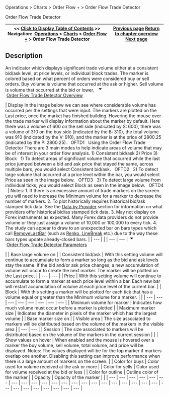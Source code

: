 ﻿
Operations > Charts > Order Flow + > Order Flow Trade Detector

Order Flow Trade Detector

| << [Click to Display Table of Contents](order_flow_trade_detector.md) >> **Navigation:**     [Operations](operations-1.md) > [Charts](charts-1.md) > [Order Flow +](order_flow_plus-1.md) > Order Flow Trade Detector | [Previous page](order_flow_volume_profile-1.md) [Return to chapter overview](order_flow_plus-1.md) [Next page](order_flow_market_depth_map-1.md) |
| --- | --- |
## Description
An indicator which displays significant trade volume either at a consistent bid/ask level, at price levels, or individual block trades. The marker is colored based on what percent of orders were considered buy or sell orders. Buy volume is volume that occurred at the ask or higher. Sell volume is volume that occurred at the bid or lower.
 
![tog_minus](tog_minus-1.gif)        [Order Flow Trade Detector Overview](javascript:HMToggle('toggle','OrderFlowTradeDetectorOverview','OrderFlowTradeDetectorOverview_ICON'))

| Display In the image below we can see where considerable volume has occurred per the settings that were input. The markers are plotted on the Last price, once the market has finished building. Hovering the mouse over the trade marker will display information about the marker by default. Here there was a volume of 600 on the sell side (indicated by S: 600), there was a volume of 310 on the buy side (indicated by the B: 310), the total volume was 910 (indicated by the V: 910), and the marker is at the price of 2800.25 (indicated by the P: 2800.25).   OFTD1   Using the Order Flow Trade Detector There are 3 main modes to help indicate areas of volume that may be of interest in your order flow analysis. 1) Consistent bid/ask 2) Price 3) Block   1) To detect areas of significant volume that occurred while the last price jumped between a bid and ask price that stayed the same, across multiple bars, you would select Consistent bid/ask.   OFTD2   2) To detect large volume that occurred at a price level within the bar, you would select Price as seen in the image below.    OFTD3   3) To detect large volume from individual ticks, you would select Block as seen in the image below.   OFTD4     | Notes:  1. If there is an excessive amount of trade markers on the screen you will need to increase the Minimum volume for a marker to decrease the number of markers. 2. To plot historically requires historical bid/ask stamped tick data. See the [Data by Provider](data_by_provider-1.md) section for information on what providers offer historical bid/as stamped tick data. 3. May not display on Forex instruments as expected. Many Forex data providers do not provide volume or they just assign a volume of 10,000 or 100,000 to every tick. 4. The study can appear to draw to an unexpected bar on bars types which call [RemoveLastBar](removelastbar-1.md) (such as [Renko, LineBreak](bar_types-1.md) etc.) due to the way these bars types update already-closed bars. | | --- | |
| --- | --- |
![tog_minus](tog_minus-1.gif)        [Order Flow Trade Detector Parameters](javascript:HMToggle('toggle','OrderFlowTradeDetectorParameters','OrderFlowTradeDetectorParameters_ICON'))

| | Base large volume on | | Consistent bid/ask | With this setting volume will continue to accumulate to form a marker so long as the bid and ask levels stay the same. If the bid and/or ask price changes, a new accumulation of volume will occur to create the next marker. The marker will be plotted on the Last price. | | --- | --- | | Price | With this setting volume will continue to accumulate to form a marker at each price level within a bar. Each new bar will restart accumulation of volume at each price level of the current bar. | | Block | With this setting a marker will be plotted for each tick that has a volume equal or greater than the Minimum volume for a marker. | | | --- | --- | --- | --- | --- | --- | --- | --- | | Minimum volume for marker | Indicates how much volume must occur before a marker is plotted | | Maximum marker size | Indicates the diameter in pixels of the marker which has the largest volume | | Base marker size on | | Visible area | The size associated to markers will be distributed based on the volume of the markers in the visible area | | --- | --- | | Session | The size associated to markers will be distributed based on the volume of the markers in the current session | | | Show values on hover | When enabled and the mouse is hovered over a marker the buy volume, sell volume, total volume, and price will be displayed.  Notes: The values displayed will be for the top marker if markers overlap one another. Disabling this setting can improve performance when there is a large amount of markers on the screen. | | Color for buys | Color used for volume received at the ask or more | | Color for sells | Color used for volume received at the bid or less | | Color for outline | Outline color of the marker | | Opacity | Opacity of the marker | |
| --- | --- | --- | --- | --- | --- | --- | --- | --- | --- | --- | --- | --- | --- | --- | --- | --- | --- | --- | --- | --- | --- | --- | --- | --- | --- | --- | --- | --- |

